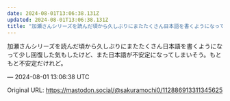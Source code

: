 ```yaml
---
date: 2024-08-01T13:06:38.131Z
updated: 2024-08-01T13:06:38.131Z
title: "加瀬さんシリーズを読んだ頃から久しぶりにまたたくさん日本語を書くようになって少し[...]"
---
```


<p>加瀬さんシリーズを読んだ頃から久しぶりにまたたくさん日本語を書くようになって少し回復した気もしたけど、また日本語が不安定になってしまいそう。もともと不安定だけれど。</p>

&mdash; 2024-08-01 13:06:38 UTC

Original URL: https://mastodon.social/@sakuramochi0/112886913311345625
